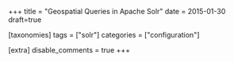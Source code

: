 +++
title = "Geospatial Queries in Apache Solr"
date = 2015-01-30
draft=true

[taxonomies]
tags = ["solr"]
categories = ["configuration"]

[extra]
disable_comments = true
+++
